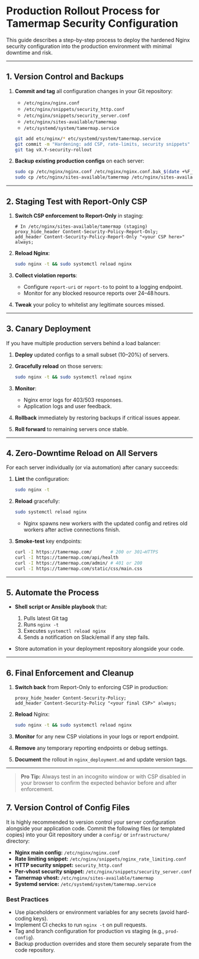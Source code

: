 # Production Rollout Process for Tamermap Security Configuration

This guide describes a step-by-step process to deploy the hardened Nginx security configuration into the production environment with minimal downtime and risk.

---

## 1. Version Control and Backups

1. **Commit and tag** all configuration changes in your Git repository:

   * `/etc/nginx/nginx.conf`
   * `/etc/nginx/snippets/security_http.conf`
   * `/etc/nginx/snippets/security_server.conf`
   * `/etc/nginx/sites-available/tamermap`
   * `/etc/systemd/system/tamermap.service`

   ```bash
   git add etc/nginx/* etc/systemd/system/tamermap.service
   git commit -m "Hardening: add CSP, rate-limits, security snippets"
   git tag vX.Y-security-rollout
   ```

2. **Backup existing production configs** on each server:

   ```bash
   sudo cp /etc/nginx/nginx.conf /etc/nginx/nginx.conf.bak_$(date +%F_%T)
   sudo cp /etc/nginx/sites-available/tamermap /etc/nginx/sites-available/tamermap.bak_$(date +%F_%T)
   ```

---

## 2. Staging Test with Report-Only CSP

1. **Switch CSP enforcement to Report-Only** in staging:

   ```nginx
   # In /etc/nginx/sites-available/tamermap (staging)
   proxy_hide_header Content-Security-Policy-Report-Only;
   add_header Content-Security-Policy-Report-Only "<your CSP here>" always;
   ```
2. **Reload Nginx**:

   ```bash
   sudo nginx -t && sudo systemctl reload nginx
   ```
3. **Collect violation reports**:

   * Configure `report-uri` or `report-to` to point to a logging endpoint.
   * Monitor for any blocked resource reports over 24–48 hours.
4. **Tweak** your policy to whitelist any legitimate sources missed.

---

## 3. Canary Deployment

If you have multiple production servers behind a load balancer:

1. **Deploy** updated configs to a small subset (10–20%) of servers.
2. **Gracefully reload** on those servers:

   ```bash
   sudo nginx -t && sudo systemctl reload nginx
   ```
3. **Monitor**:

   * Nginx error logs for 403/503 responses.
   * Application logs and user feedback.
4. **Rollback** immediately by restoring backups if critical issues appear.
5. **Roll forward** to remaining servers once stable.

---

## 4. Zero-Downtime Reload on All Servers

For each server individually (or via automation) after canary succeeds:

1. **Lint** the configuration:

   ```bash
   sudo nginx -t
   ```
2. **Reload** gracefully:

   ```bash
   sudo systemctl reload nginx
   ```

   * Nginx spawns new workers with the updated config and retires old workers after active connections finish.
3. **Smoke-test** key endpoints:

   ```bash
   curl -I https://tamermap.com/       # 200 or 301→HTTPS
   curl -I https://tamermap.com/api/health
   curl -I https://tamermap.com/admin/ # 401 or 200
   curl -I https://tamermap.com/static/css/main.css
   ```

---

## 5. Automate the Process

* **Shell script or Ansible playbook** that:

  1. Pulls latest Git tag
  2. Runs `nginx -t`
  3. Executes `systemctl reload nginx`
  4. Sends a notification on Slack/email if any step fails.
* Store automation in your deployment repository alongside your code.

---

## 6. Final Enforcement and Cleanup

1. **Switch back** from Report-Only to enforcing CSP in production:

   ```nginx
   proxy_hide_header Content-Security-Policy;
   add_header Content-Security-Policy "<your final CSP>" always;
   ```
2. **Reload** Nginx:

   ```bash
   sudo nginx -t && sudo systemctl reload nginx
   ```
3. **Monitor** for any new CSP violations in your logs or report endpoint.
4. **Remove** any temporary reporting endpoints or debug settings.
5. **Document** the rollout in `nginx_deployment.md` and update version tags.

---

> **Pro Tip:** Always test in an incognito window or with CSP disabled in your browser to confirm the expected behavior before and after enforcement.

## 7. Version Control of Config Files

It is highly recommended to version control your server configuration alongside your application code. Commit the following files (or templated copies) into your Git repository under a `config/` or `infrastructure/` directory:

* **Nginx main config:** `/etc/nginx/nginx.conf`
* **Rate limiting snippet:** `/etc/nginx/snippets/nginx_rate_limiting.conf`
* **HTTP security snippet:** `security_http.conf`
* **Per-vhost security snippet:** `/etc/nginx/snippets/security_server.conf`
* **Tamermap vhost:** `/etc/nginx/sites-available/tamermap`
* **Systemd service:** `/etc/systemd/system/tamermap.service`

### Best Practices

* Use placeholders or environment variables for any secrets (avoid hard-coding keys).
* Implement CI checks to run `nginx -t` on pull requests.
* Tag and branch configuration for production vs staging (e.g., `prod-config`).
* Backup production overrides and store them securely separate from the code repository.

